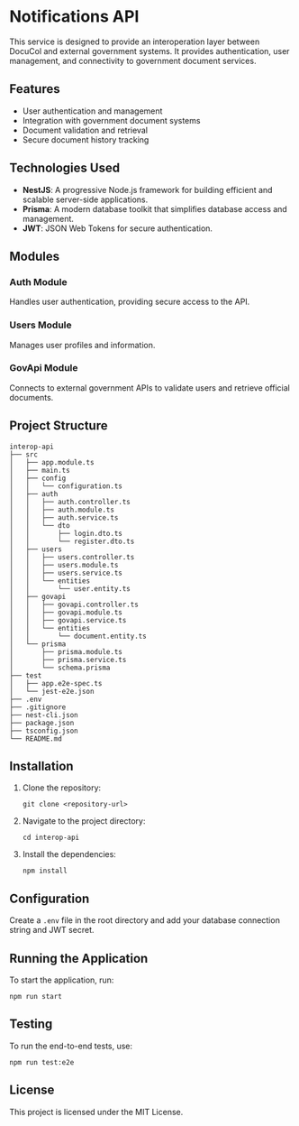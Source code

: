 # Notifications API

This service is designed to provide an interoperation layer between DocuCol and external government systems. It provides authentication, user management, and connectivity to government document services.

## Features

- User authentication and management
- Integration with government document systems
- Document validation and retrieval
- Secure document history tracking

## Technologies Used

- **NestJS**: A progressive Node.js framework for building efficient and scalable server-side applications.
- **Prisma**: A modern database toolkit that simplifies database access and management.
- **JWT**: JSON Web Tokens for secure authentication.

## Modules

### Auth Module
Handles user authentication, providing secure access to the API.

### Users Module
Manages user profiles and information.

### GovApi Module
Connects to external government APIs to validate users and retrieve official documents.

## Project Structure

```
interop-api
├── src
│   ├── app.module.ts
│   ├── main.ts
│   ├── config
│   │   └── configuration.ts
│   ├── auth
│   │   ├── auth.controller.ts
│   │   ├── auth.module.ts
│   │   ├── auth.service.ts
│   │   └── dto
│   │       ├── login.dto.ts
│   │       └── register.dto.ts
│   ├── users
│   │   ├── users.controller.ts
│   │   ├── users.module.ts
│   │   ├── users.service.ts
│   │   └── entities
│   │       └── user.entity.ts
│   ├── govapi
│   │   ├── govapi.controller.ts
│   │   ├── govapi.module.ts
│   │   ├── govapi.service.ts
│   │   └── entities
│   │       └── document.entity.ts
│   └── prisma
│       ├── prisma.module.ts
│       ├── prisma.service.ts
│       └── schema.prisma
├── test
│   ├── app.e2e-spec.ts
│   └── jest-e2e.json
├── .env
├── .gitignore
├── nest-cli.json
├── package.json
├── tsconfig.json
└── README.md
```

## Installation

1. Clone the repository:
   ```
   git clone <repository-url>
   ```
2. Navigate to the project directory:
   ```
   cd interop-api
   ```
3. Install the dependencies:
   ```
   npm install
   ```

## Configuration

Create a `.env` file in the root directory and add your database connection string and JWT secret.

## Running the Application

To start the application, run:
```
npm run start
```

## Testing

To run the end-to-end tests, use:
```
npm run test:e2e
```

## License

This project is licensed under the MIT License.